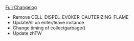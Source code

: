 [Full Changelog](https://github.com/enderneko/Cell/compare/r210-release...ff6942e5c940585c4fbe820b774d984bc950f209)

- Remove CELL_DISPEL_EVOKER_CAUTERIZING_FLAME
- UpdateAll on enter/leave instance
- Change timing of collectgarbage()
- Update zhTW
